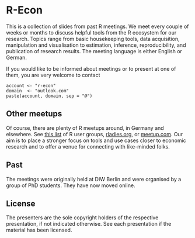 # R-Econ
This is a collection of slides from past R meetings. We meet every couple of weeks or months to discuss helpful tools from the R ecosystem for our research.
Topics range from basic housekeeping tools, data acquisition, manipulation and visualisation to
estimation, inference, reproducibility, and publication of research results. The meeting language is either English or German.

If you would like to be informed about meetings or to present at one of them, you are very welcome to contact

```{r}
account <- "r-econ"
domain  <- "outlook.com"
paste(account, domain, sep = "@")
```

## Other meetups

Of course, there are plenty of R meetups around, in Germany and elsewhere. See [this list](https://jumpingrivers.github.io/meetingsR/r-user-groups.html) of R user groups, [rladies.org](https://rladies.org/), or [meetup.com](https://www.meetup.com/). Our aim is to place a stronger focus on tools and use cases closer to economic research and to offer a venue for connecting with like-minded folks.

## Past

The meetings were originally held at DIW Berlin and were organised by a group of PhD students. They have now moved online.

## License

The presenters are the sole copyright holders of the respective presentation, if not indicated otherwise. See each presentation if the material has been licensed.
